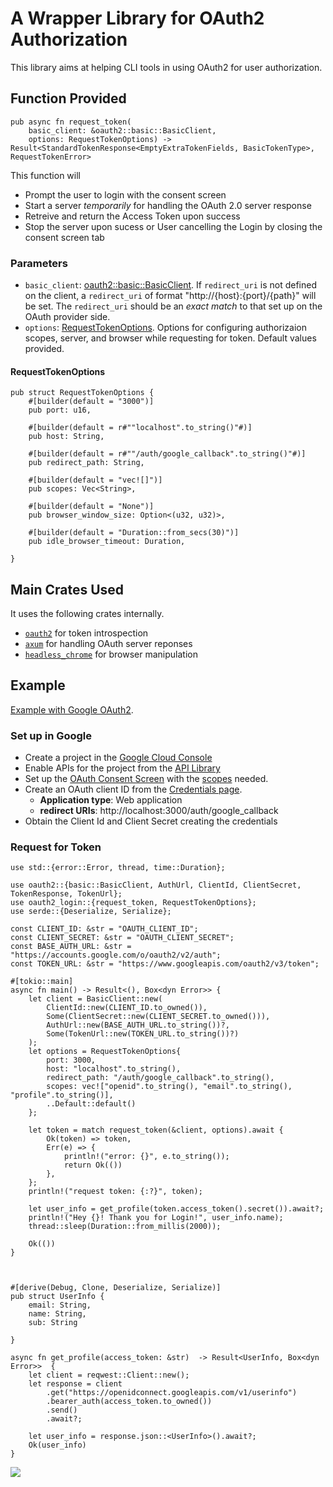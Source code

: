 # A Wrapper Library for OAuth2 Authorization

This library aims at helping CLI tools in using OAuth2 for user authorization.


## Function Provided

```
pub async fn request_token(
    basic_client: &oauth2::basic::BasicClient,
    options: RequestTokenOptions) ->
Result<StandardTokenResponse<EmptyExtraTokenFields, BasicTokenType>, RequestTokenError>
```

This function will
- Prompt the user to login with the consent screen
- Start a server *temporarily* for handling the OAuth 2.0 server response
- Retreive and return the Access Token upon success
- Stop the server upon sucess or User cancelling the Login by closing the consent screen tab


### Parameters
- `basic_client`: [oauth2::basic::BasicClient](https://docs.rs/oauth2/latest/oauth2/struct.Client.html). If `redirect_uri` is not defined on the client, a `redirect_uri` of format "http://{host}:{port}/{path}" will be set. The `redirect_uri` should be an *exact match* to that set up on the OAuth provider side.
- `options`: [RequestTokenOptions](#requesttokenoptions). Options for configuring authorizaion scopes, server, and browser while requesting for token. Default values provided.


#### RequestTokenOptions

```
pub struct RequestTokenOptions {
    #[builder(default = "3000")]
    pub port: u16,

    #[builder(default = r#""localhost".to_string()"#)]
    pub host: String,

    #[builder(default = r#""/auth/google_callback".to_string()"#)]
    pub redirect_path: String,

    #[builder(default = "vec![]")]
    pub scopes: Vec<String>,

    #[builder(default = "None")]
    pub browser_window_size: Option<(u32, u32)>,

    #[builder(default = "Duration::from_secs(30)")]
    pub idle_browser_timeout: Duration,

}
```


## Main Crates Used
It uses the following crates internally.
- [`oauth2`](https://docs.rs/oauth2/latest/oauth2/) for token introspection
- [`axum`](https://docs.rs/axum/latest/axum/) for handling OAuth server reponses
- [`headless_chrome`](https://docs.rs/headless_chrome/latest/headless_chrome/) for browser manipulation


## Example
[Example with Google OAuth2](./examples/google_login.rs).

### Set up in Google
- Create a project in the [Google Cloud Console](https://console.cloud.google.com/)
- Enable APIs for the project from the [API Library](https://console.developers.google.com/apis/library)
- Set up the [OAuth Consent Screen](https://console.cloud.google.com/apis/credentials/consent) with the [scopes](https://developers.google.com/identity/protocols/oauth2/scopes) needed.
- Create an OAuth client ID from the [Credentials page](https://console.developers.google.com/apis/credentials).
    - **Application type**: Web application
    - **redirect URIs**: http://localhost:3000/auth/google_callback
- Obtain the Client Id and Client Secret creating the credentials


### Request for Token

```
use std::{error::Error, thread, time::Duration};

use oauth2::{basic::BasicClient, AuthUrl, ClientId, ClientSecret, TokenResponse, TokenUrl};
use oauth2_login::{request_token, RequestTokenOptions};
use serde::{Deserialize, Serialize};

const CLIENT_ID: &str = "OAUTH_CLIENT_ID";
const CLIENT_SECRET: &str = "OAUTH_CLIENT_SECRET";
const BASE_AUTH_URL: &str = "https://accounts.google.com/o/oauth2/v2/auth";
const TOKEN_URL: &str = "https://www.googleapis.com/oauth2/v3/token";

#[tokio::main]
async fn main() -> Result<(), Box<dyn Error>> {
    let client = BasicClient::new(
        ClientId::new(CLIENT_ID.to_owned()),
        Some(ClientSecret::new(CLIENT_SECRET.to_owned())),
        AuthUrl::new(BASE_AUTH_URL.to_string())?,
        Some(TokenUrl::new(TOKEN_URL.to_string())?)
    );
    let options = RequestTokenOptions{
        port: 3000,
        host: "localhost".to_string(),
        redirect_path: "/auth/google_callback".to_string(),
        scopes: vec!["openid".to_string(), "email".to_string(), "profile".to_string()],
        ..Default::default()
    };

    let token = match request_token(&client, options).await {
        Ok(token) => token,
        Err(e) => {
            println!("error: {}", e.to_string());
            return Ok(())
        },
    };
    println!("request token: {:?}", token);

    let user_info = get_profile(token.access_token().secret()).await?;
    println!("Hey {}! Thank you for Login!", user_info.name);
    thread::sleep(Duration::from_millis(2000));

    Ok(())
}



#[derive(Debug, Clone, Deserialize, Serialize)]
pub struct UserInfo {
    email: String,
    name: String,
    sub: String

}

async fn get_profile(access_token: &str)  -> Result<UserInfo, Box<dyn Error>>  {
    let client = reqwest::Client::new();
    let response = client
        .get("https://openidconnect.googleapis.com/v1/userinfo")
        .bearer_auth(access_token.to_owned())
        .send()
        .await?;

    let user_info = response.json::<UserInfo>().await?;
    Ok(user_info)
}

```

![](./readme_assets/full_demo.gif)
